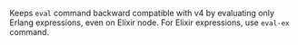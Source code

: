 Keeps `eval` command backward compatible with v4 by evaluating only Erlang expressions, even on Elixir node. For Elixir expressions, use `eval-ex` command.
